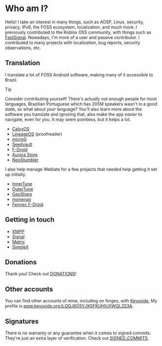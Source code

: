 # Who am I?
Hello! I take an interest in many things, such as AOSP, Linux, security, privacy, IPv6, the FOSS ecosystem, localization, and much more.
I previously contributed to the Roblox OSS community, with things such as [FastSignal](https://github.com/rblxutils/fastsignal).
Nowadays, I'm more of a user and passive contributor. I contributed to many projects with localization, bug reports, security observations, etc.

## Translation
I translate a lot of FOSS Android software, making many of it accessible to Brazil.

> [!TIP]
> Consider contributing yourself! There's actually *not* enough people for most languages, Brazilian Portuguese which has 205M speakers
> wasn't in a good state, so what about *your* language? You'll also learn more about the software you translate and ignoring that,
> also make the app *easier* to navigate, even for *you*. It may seem pointless, but it helps a lot.

* [CalyxOS](https://calyxos.org)
* [LineageOS](https://lineageos.org) (proofreader)
* [microG](https://microg.org)
* [Seedvault](https://github.com/seedvault-app/seedvault)
* [F-Droid](https://f-droid.org)
* [Aurora Store](https://auroraoss.com)
* [NeoStumbler](https://github.com/mjaakko/NeoStumbler)

I also help manage Weblate for a few projects that needed help getting it set up initially.

* [InnerTune](https://hosted.weblate.org/engage/innertune)
* [OuterTune](https://hosted.weblate.org/engage/outertune)
* [GeoShare](https://hosted.weblate.org/engage/geoshare)
* [monerujo](https://hosted.weblate.org/engage/monerujo)
* [Fennec F-Droid](https://translate.codeberg.org/engage/fennec/)

## Getting in touch
* [XMPP](xmpp:lucasmz@conversations.im?omemo-sid-1816914948=79dd479374a1afa3e86e5dcf868443f82256b89229960bac9f27185c74b75e33;omemo-sid-2107531358=915fb36445dc132224e1f2642e4928eacc355b09814214f36efa96f0999a216c)
* [Signal](https://signal.me/#eu/Vg5FoFZ1pxkbrlAj71Mhzf6tTCTVVzo64l-EAkPTXAE3c15ulS1P67BByq8p9rrI)
* [Matrix](https://matrix.to/#/@lucasmz:catgirl.cloud)
* [SimpleX](https://simplex.chat/contact#/?v=2-7&smp=smp%3A%2F%2Fh--vW7ZSkXPeOUpfxlFGgauQmXNFOzGoizak7Ult7cw%3D%40smp15.simplex.im%2FDLo03AX-byLuUcr-j_oBnexc9qc4HTwV%23%2F%3Fv%3D1-3%26dh%3DMCowBQYDK2VuAyEAuu_FI0HLbSFk95JCIqzgIlUSJkfTjIgnclaxNgg6uzQ%253D%26srv%3Doauu4bgijybyhczbnxtlggo6hiubahmeutaqineuyy23aojpih3dajad.onion)

## Donations
Thank you! Check out [DONATIONS](DONATIONS.md)!

## Other accounts
You can find other accounts of mine, including on forges, with [Keyoxide.](https://keyoxide.org) My profile is [aspe:keyoxide.org:ILQQJ6G5YJXGFKUHIUXWQL2S3A](https://keyoxide.org/aspe:keyoxide.org:ILQQJ6G5YJXGFKUHIUXWQL2S3A).

## Signatures
There is no warranty or any guarantee when it comes to signed commits. They're just an extra layer of verification. Check out [SIGNED_COMMITS](SIGNED_COMMITS.md).
